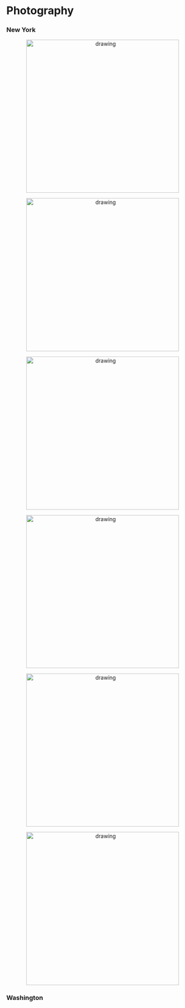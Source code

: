 <h1> Photography </h1>

<h3> New York </h3>
<p align="center">
<img src="https://paulxu.me/interests/photography/images/nyc01.jpeg" alt="drawing" width="400"/>
</p>

<p align="center">
<img src="https://paulxu.me/interests/photography/images/nyc06.jpeg" alt="drawing" width="400"/>
</p>

<p align="center">
<img src="https://paulxu.me/interests/photography/images/nyc02.jpeg" alt="drawing" width="400"/>
</p>

<p align="center">
<img src="https://paulxu.me/interests/photography/images/nyc03.jpeg" alt="drawing" width="400"/>
</p>

<p align="center">
<img src="https://paulxu.me/interests/photography/images/nyc04.jpeg" alt="drawing" width="400"/>
</p>

<p align="center">
<img src="https://paulxu.me/interests/photography/images/nyc05.jpeg" alt="drawing" width="400"/>
</p>

<h3> Washington </h3>
